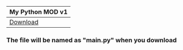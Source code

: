 |My Python MOD v1|
|----|
|[Download](https://dtr1567.github.io/TCOPY/main.py)|
### The file will be named as "main.py" when you download 
